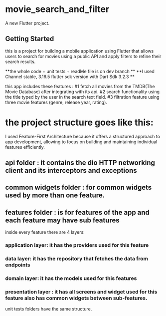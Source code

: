 # movie_search_and_filter

A new Flutter project.

## Getting Started

this is a project for building a mobile application using Flutter that allows users to search for movies using a public API and apply filters to refine their search results. 

**the whole code + unit tests + readMe file is on dev branch **
**I used Channel stable, 3.16.5 flutter sdk version with Dart Sdk 3.2.3 **

this app includes these features :
 #1 fetch all movies from the TMDB(The Movie Database) after integrating with its api.
 #2 search functionality using the title typed by the user in the search text field.
 #3 filtration feature using three movie features (genre, release year, rating).

# the project structure goes like this:
I used Feature-First Architecture because it offers a structured approach to app development,
allowing to focus on building and maintaining individual features efficiently.
## api folder : it contains the dio HTTP networking client and its interceptors and exceptions
## common widgets folder : for common widgets used by more than one feature.
## features folder : is for features of the app and each feature may have sub features

inside every feature there are 4 layers:
### application layer: it has the providers used for this feature
### data layer: it has the repository that fetches the data from endpoints
### domain layer: it has the models used for this features
### presentation layer : it has all screens and widget used for this feature also has common widgets between sub-features.

unit tests folders have the same structure.
